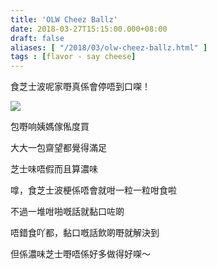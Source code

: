 ```yaml
---
title: 'OLW Cheez Ballz'
date: 2018-03-27T15:15:00.000+08:00
draft: false
aliases: [ "/2018/03/olw-cheez-ballz.html" ]
tags : [flavor - say cheese]
---
```


食芝士波呢家嘢真係會停唔到口㗎！

[![](https://c1.staticflickr.com/5/4781/39199359730_b56f19b34d_z.jpg)](https://c1.staticflickr.com/5/4781/39199359730_b56f19b34d_z.jpg)

包嘢响姨媽傢俬度買

大大一包齋望都覺得滿足

  

芝士味唔假而且算濃味

嗱，食芝士波梗係唔會就咁一粒一粒咁食啦

不過一堆咁啪嘅話就黏口咗啲

  

唔錯食吖都，黏口嘅話飲啲嘢就解決到

但係濃味芝士嘢唔係好多做得好㗎～